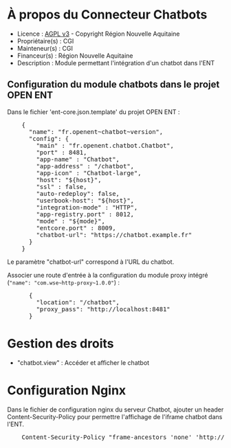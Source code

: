 # À propos du Connecteur Chatbots

* Licence : [AGPL v3](http://www.gnu.org/licenses/agpl.txt) - Copyright Région Nouvelle Aquitaine
* Propriétaire(s) : CGI
* Mainteneur(s) : CGI
* Financeur(s) : Région Nouvelle Aquitaine
* Description : Module permettant l'intégration d'un chatbot dans l'ENT

## Configuration du module chatbots dans le projet OPEN ENT

Dans le fichier 'ent-core.json.template' du projet OPEN ENT :

<pre>
    {
      "name": "fr.openent~chatbot~version",
      "config": {
        "main" : "fr.openent.chatbot.Chatbot",
        "port" : 8481,
        "app-name" : "Chatbot",
    	"app-address" : "/chatbot",
    	"app-icon" : "Chatbot-large",
        "host": "${host}",
        "ssl" : false,
        "auto-redeploy": false,
        "userbook-host": "${host}",
        "integration-mode" : "HTTP",
        "app-registry.port" : 8012,
        "mode" : "${mode}",
        "entcore.port" : 8009,
        "chatbot-url": "https://chatbot.example.fr"
      }
    }
</pre>

Le paramètre "chatbot-url" correspond à l'URL du chatbot.

Associer une route d'entrée à la configuration du module proxy intégré (`"name": "com.wse~http-proxy~1.0.0"`) :
<pre>
      {
        "location": "/chatbot",
        "proxy_pass": "http://localhost:8481"
      }
</pre>

# Gestion des droits

* "chatbot.view" : Accéder et afficher le chatbot

# Configuration Nginx

Dans le fichier de configuration nginx du serveur Chatbot, ajouter un header Content-Security-Policy pour permettre
l'affichage de l'iframe chatbot dans l'ENT.

<pre>
    Content-Security-Policy "frame-ancestors 'none' 'http://url-plateforme-ent.fr';"
</pre>


